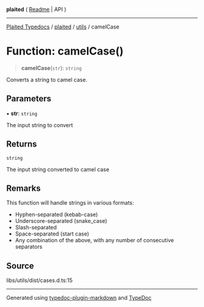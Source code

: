 **plaited** ( [Readme](../../README.md) \| API )

***

[Plaited Typedocs](../../../modules.md) / [plaited](../../modules.md) / [utils](../README.md) / camelCase

# Function: camelCase()

> **camelCase**(`str`): `string`

Converts a string to camel case.

## Parameters

▪ **str**: `string`

The input string to convert

## Returns

`string`

The input string converted to camel case

## Remarks

This function will handle strings in various formats:
- Hyphen-separated (kebab-case)
- Underscore-separated (snake_case)
- Slash-separated
- Space-separated (start case)
- Any combination of the above, with any number of consecutive separators

## Source

libs/utils/dist/cases.d.ts:15

***

Generated using [typedoc-plugin-markdown](https://www.npmjs.com/package/typedoc-plugin-markdown) and [TypeDoc](https://typedoc.org/)
